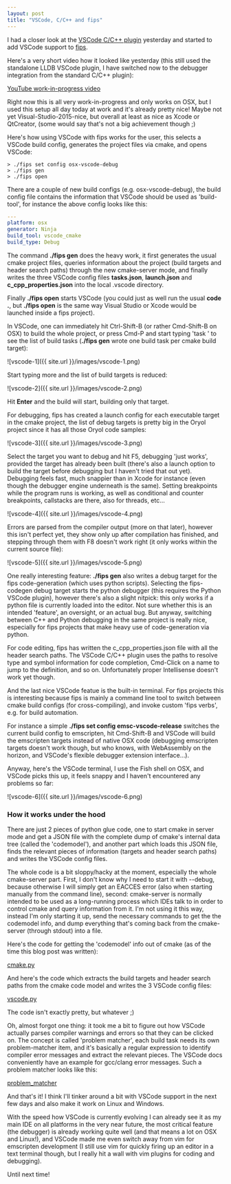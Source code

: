 ```yaml
---
layout: post
title: "VSCode, C/C++ and fips"
---
```

I had a closer look at the [VSCode C/C++
plugin](https://marketplace.visualstudio.com/items?itemName=ms-vscode.cpptools)
yesterday and started to add VSCode support to
[fips](https://floooh.github.com/fips).

Here's a very short video how it looked like yesterday (this still used
the standalone LLDB VSCode plugin, I have switched now to the debugger
integration from the standard C/C++ plugin):

[YouTube work-in-progress video](https://www.youtube.com/watch?v=_vRHCUfnTiU)

Right now this is all very work-in-progress and only works on OSX, but I
used this setup all day today at work and it's already pretty nice! Maybe not yet
Visual-Studio-2015-nice, but overall at least as nice as Xcode or QtCreator,
(some would say that's not a big achievement though ;)

Here's how using VSCode with fips works for the user, this selects a VSCode
build config, generates the project files via cmake, and opens VSCode:

```
> ./fips set config osx-vscode-debug
> ./fips gen
> ./fips open
```

 There are a couple of new build configs (e.g. osx-vscode-debug), the build
 config file contains the information that VSCode should be used as
 'build-tool', for instance the above config looks like this:

```yaml
---
platform: osx
generator: Ninja 
build_tool: vscode_cmake
build_type: Debug
```

The command **./fips gen** does the heavy work, it first generates
the usual cmake project files, queries information about
the project (build targets and header search paths) through
the new cmake-server mode, and finally writes the three VSCode
config files **tasks.json**, **launch.json** and **c\_cpp\_properties.json**
into the local .vscode directory.

Finally **./fips open** starts VSCode (you could just as well run the
usual **code .**, but **./fips open** is the same way Visual Studio or
Xcode would be launched inside a fips project).

In VSCode, one can immediately hit Ctrl-Shift-B (or rather Cmd-Shift-B on OSX) 
to build the whole project, or press Cmd-P and start typing 'task ' to see the list
of build tasks (**./fips gen** wrote one build task per cmake build target):

![vscode-1]({{ site.url }}/images/vscode-1.png)

Start typing more and the list of build targets is reduced:

![vscode-2]({{ site.url }}/images/vscode-2.png)

Hit **Enter** and the build will start, building only that target.

For debugging, fips has created a launch config for each executable target in
the cmake project, the list of debug targets is pretty big in the Oryol project
since it has all those Oryol code samples:

![vscode-3]({{ site.url }}/images/vscode-3.png)

Select the target you want to debug and hit F5, debugging 'just works', provided
the target has already been built (there's also a launch option to build the
target before debugging but I haven't tried that out yet). Debugging feels fast, 
much snappier than in Xcode for instance (even though the debugger engine underneath 
is the same). Setting breakpoints while the program runs is working, as well as
conditional and counter breakpoints, callstacks are there, also for threads, etc...

![vscode-4]({{ site.url }}/images/vscode-4.png)

Errors are parsed from the compiler output (more on that later), however this isn't
perfect yet, they show only up after compilation has finished, and stepping through
them with F8 doesn't work right (it only works within the current source file):

![vscode-5]({{ site.url }}/images/vscode-5.png)

One really interesting feature: **./fips gen** also writes a debug target for the
fips code-generation (which uses python scripts). Selecting the
fips-codegen debug target starts the python debugger (this requires the
Python VSCode plugin), however there's also a slight nitpick: this only
works if a python file is currently loaded into the editor. Not sure whether
this is an intended 'feature', an oversight, or an actual bug. But anyway,
switching between C++ and Python debugging in the same project is really
nice, especially for fips projects that make heavy use of code-generation
via python.

For code editing, fips has written the c\_cpp\_properties.json file with
all the header search paths. The VSCode C/C++ plugin uses the paths to resolve
type and symbol information for code completion, Cmd-Click on a name to 
jump to the definition, and so on. Unfortunately proper Intellisense doesn't
work yet though.

And the last nice VSCode featue is the built-in terminal. For fips projects this
is interesting because fips is mainly a command line tool to switch between cmake
build configs (for cross-compiling), and invoke custom 'fips verbs', e.g. for
build automation.

For instance a simple **./fips set config emsc-vscode-release** switches the
current build config to emscripten, hit Cmd-Shift-B and VSCode will build the
emscripten targets instead of native OSX code (debugging emscripten targets doesn't
work though, but who knows, with WebAssembly on the horizon, and VSCode's flexible
debugger extension interface...).

Anyway, here's the VSCode terminal, I use the Fish shell on OSX, and VSCode
picks this up, it feels snappy and I haven't encountered any problems so far:

![vscode-6]({{ site.url }}/images/vscode-6.png)


### How it works under the hood

There are just 2 pieces of python glue code, one to start cmake in 
server mode and get a JSON file with the complete dump of cmake's internal 
data tree (called the 'codemodel'), and another part which loads this JSON
file, finds the relevant pieces of information (targets and header search paths)
and writes the VSCode config files.

The whole code is a bit sloppy/hacky at the moment, especially the whole
cmake-server part. First, I don't know why I need to start it with --debug, 
because otherwise I will simply get an EACCES error (also when starting manually 
from the command line), second: cmake-server is normally intended to be used
as a long-running process which IDEs talk to in order to control cmake and
query information from it. I'm not using it this way, instead I'm only starting it
up, send the necessary commands to get the the codemodel info, and dump 
everything that's coming back from the cmake-server (through stdout) into a 
file.

Here's the code for getting the 'codemodel' info out of cmake (as of the 
time this blog post was written):

[cmake.py](https://github.com/floooh/fips/blob/1076cf4ffe1d66f83d85b22f82586d2e6ca8fc19/mod/tools/cmake.py#L106)

And here's the code which extracts the build targets and header search
paths from the cmake code model and writes the 3 VSCode config files:

[vscode.py](https://github.com/floooh/fips/blob/f7bd4d8e27df357ef4da40e7272c68d6da50aa37/mod/tools/vscode.py#L78)

The code isn't exactly pretty, but whatever ;)

Oh, almost forgot one thing: it took me a bit to figure out how VSCode actually
parses compiler warnings and errors so that they can be clicked on. The concept
is called 'problem matcher', each build task needs its own problem-matcher item, and
it's basically a regular expression to identify compiler error messages
and extract the relevant pieces. The VSCode docs conveniently have an example
for gcc/clang error messages. Such a problem matcher looks like this:

[problem_matcher](https://github.com/floooh/fips/blob/f7bd4d8e27df357ef4da40e7272c68d6da50aa37/mod/tools/vscode.py#L64)

And that's it! I think I'll tinker around a bit with VSCode support in the next few
days and also make it work on Linux and Windows. 

With the speed how VSCode is currently evolving I can already see it as my
main IDE on all platforms in the very near future, the most critical feature
(the debugger) is already working quite well (and that means a lot on OSX
and Linux!), and VSCode made me even switch away from vim for emscripten 
development (I still use vim for quickly firing up an editor in a text 
terminal though, but I really hit a wall with vim plugins for coding and
debugging).

Until next time!

